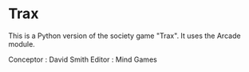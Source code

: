 # Trax

This is a Python version of the society game "Trax".
It uses the Arcade module.

Conceptor : David Smith
Editor : Mind Games
